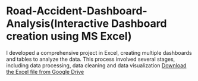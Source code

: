 # Road-Accident-Dashboard-Analysis(Interactive Dashboard creation using MS Excel)
I developed a comprehensive project in Excel, creating multiple dashboards and tables to analyze the data. This process involved several stages, including data processing, data cleaning and data visualization
[Download the Excel file from Google Drive](https://docs.google.com/spreadsheets/d/1LndDpHtaXU51DVV6XdJLQxnGa8idUa-i/edit?usp=sharing&ouid=118220627709812641957&rtpof=true&sd=true)
